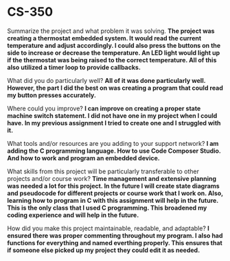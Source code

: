 # CS-350


Summarize the project and what problem it was solving.
**The project was creating a thermostat embedded system.  It would read the current temperature and adjust accordingly.  I could also press the buttons on the side to increase or decrease the temperature.  An LED light would light up if the thermostat was being raised to the correct temperature.  All of this also utilized a timer loop to provide callbacks.**

What did you do particularly well?
**All of it was done particularly well.  However, the part I did the best on was creating a program that could read my button presses accurately.**

Where could you improve?
**I can improve on creating a proper state machine switch statement.  I did not have one in my project when I could have.  In my previous assignment I tried to create one and I struggled with it.**

What tools and/or resources are you adding to your support network?
**I am adding the C programming language.  How to use Code Composer Studio.  And how to work and program an embedded device.**

What skills from this project will be particularly transferable to other projects and/or course work?
**Time management and extensive planning was needed a lot for this project.  In the future I will create state diagrams and pseudocode for different projects or course work that I work on.  Also, learning how to program in C with this assignment will help in the future.  This is the only class that I used C programming.  This broadened my coding experience and will help in the future.**

How did you make this project maintainable, readable, and adaptable?
**I ensured there was proper commenting throughout my program.  I also had functions for everything and named everthing properly.  This ensures that if someone else picked up my project they could edit it as needed.**

